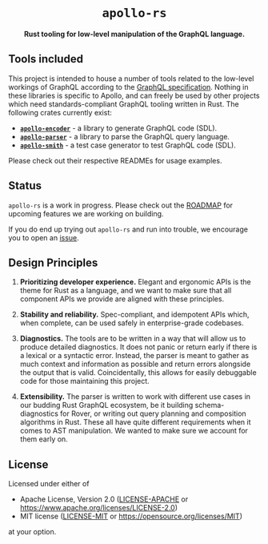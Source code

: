 <div align="center">
  <h1><code>apollo-rs</code></h1>

  <p>
    <strong>Rust tooling for low-level manipulation of the GraphQL language.</strong>
  </p>
</div>

## Tools included

This project is intended to house a number of tools related to the low-level
workings of GraphQL according to the [GraphQL specification]. Nothing in
these libraries is specific to Apollo, and can freely be used by other
projects which need standards-compliant GraphQL tooling written in Rust. The
following crates currently exist:

* [**`apollo-encoder`**](crates/apollo-encoder) - a library to generate GraphQL code (SDL).
* [**`apollo-parser`**](crates/apollo-parser) - a library to parse the GraphQL query language.
* [**`apollo-smith`**](crates/apollo-smith) - a test case generator to test GraphQL code (SDL).

Please check out their respective READMEs for usage examples.

## Status
`apollo-rs` is a work in progress. Please check out the
[ROADMAP](ROADMAP.md) for upcoming features we are working on building.

If you do end up trying out `apollo-rs` and run into trouble, we encourage you 
to open an [issue].

## Design Principles
1. **Prioritizing developer experience.** Elegant and ergonomic APIs is the
theme for Rust as a language, and we want to make sure that all component APIs
we provide are aligned with these principles.

2. **Stability and reliability.** Spec-compliant, and idempotent APIs which,
when complete, can be used safely in enterprise-grade codebases.

3. **Diagnostics.** The tools are to be written in a way that will allow us to
produce detailed diagnostics. It does not panic or return early if there is a
lexical or a syntactic error. Instead, the parser is meant to gather as much
context and information as possible and return errors alongside the output that
is valid. Coincidentally, this allows for easily debuggable code for those
maintaining this project.

4. **Extensibility.** The parser is written to work with different use cases in
our budding Rust GraphQL ecosystem, be it building schema-diagnostics for Rover,
or writing out query planning and composition algorithms in Rust. These all have
quite different requirements when it comes to AST manipulation. We wanted to
make sure we account for them early on.

## License
Licensed under either of

- Apache License, Version 2.0 ([LICENSE-APACHE](LICENSE-APACHE) or https://www.apache.org/licenses/LICENSE-2.0)
- MIT license ([LICENSE-MIT](LICENSE-MIT) or https://opensource.org/licenses/MIT)

at your option.

[issue]: https://github.com/apollographql/apollo-rs/issues/new/choose
[GraphQL specification]: https://spec.graphql.org/October2021